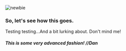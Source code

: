 ![newbie](https://media.giphy.com/media/kNiuqwxIKnO5q/giphy.gif)
### So, let's see how this goes.
Testing testing...And a bit lurking about. Don't mind me!
##### This is some very advanced fashion! //Dan
